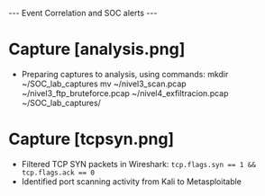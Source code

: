 --- Event Correlation and SOC alerts ---
# Capture [analysis.png]
- Preparing captures to analysis, using commands:
  mkdir ~/SOC_lab_captures
  mv ~/nivel3_scan.pcap ~/nivel3_ftp_bruteforce.pcap ~/nivel4_exfiltracion.pcap   ~/SOC_lab_captures/
# Capture [tcpsyn.png]
- Filtered TCP SYN packets in Wireshark:
  `tcp.flags.syn == 1 && tcp.flags.ack == 0`
- Identified port scanning activity from Kali to Metasploitable
